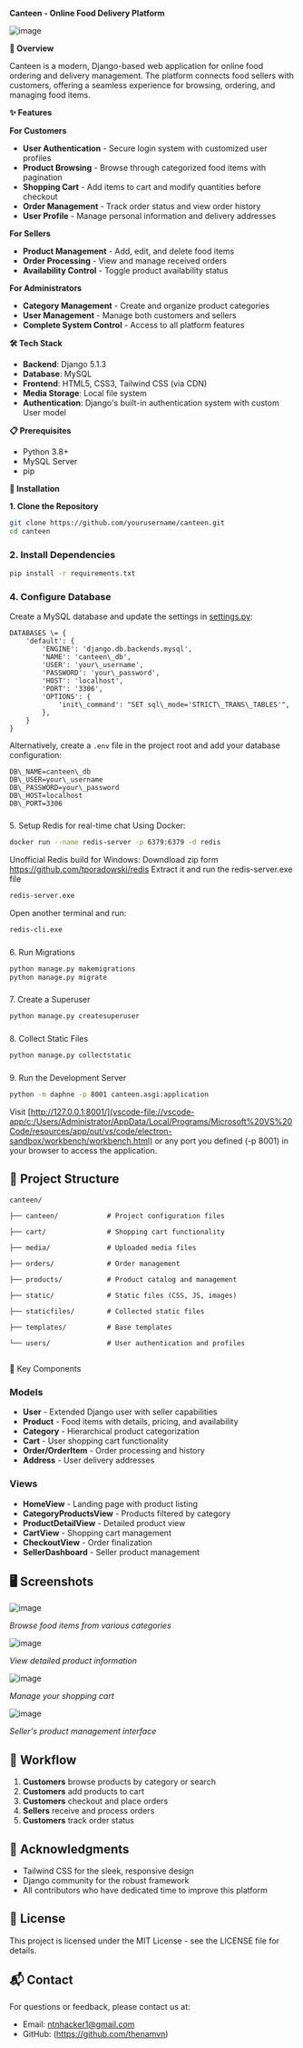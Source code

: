 **Canteen - Online Food Delivery Platform**

![image](https://github.com/user-attachments/assets/301729cb-a129-4938-80af-db58cc223864)

**🍔 Overview**

Canteen is a modern, Django-based web application for online food ordering and delivery management. The platform connects food sellers with customers, offering a seamless experience for browsing, ordering, and managing food items.

**✨ Features**

**For Customers**

*   **User Authentication** - Secure login system with customized user profiles
*   **Product Browsing** - Browse through categorized food items with pagination
*   **Shopping Cart** - Add items to cart and modify quantities before checkout
*   **Order Management** - Track order status and view order history
*   **User Profile** - Manage personal information and delivery addresses

**For Sellers**

*   **Product Management** - Add, edit, and delete food items
*   **Order Processing** - View and manage received orders
*   **Availability Control** - Toggle product availability status

**For Administrators**

*   **Category Management** - Create and organize product categories
*   **User Management** - Manage both customers and sellers
*   **Complete System Control** - Access to all platform features

**🛠️ Tech Stack**

*   **Backend**: Django 5.1.3
*   **Database**: MySQL
*   **Frontend**: HTML5, CSS3, Tailwind CSS (via CDN)
*   **Media Storage**: Local file system
*   **Authentication**: Django's built-in authentication system with custom User model

**📋 Prerequisites**

*   Python 3.8+
*   MySQL Server
*   pip

**🚀 Installation**

**1\. Clone the Repository**
```bash
git clone https://github.com/yourusername/canteen.git
cd canteen
```
### 2\. Install Dependencies
```bash
pip install -r requirements.txt
```
### 4\. Configure Database

Create a MySQL database and update the settings in [settings.py](vscode-file://vscode-app/c:/Users/Administrator/AppData/Local/Programs/Microsoft%20VS%20Code/resources/app/out/vs/code/electron-sandbox/workbench/workbench.html):
```
DATABASES \= {
    'default': {
        'ENGINE': 'django.db.backends.mysql',
        'NAME': 'canteen\_db',
        'USER': 'your\_username',
        'PASSWORD': 'your\_password',
        'HOST': 'localhost',
        'PORT': '3306',
        'OPTIONS': {
            'init\_command': "SET sql\_mode='STRICT\_TRANS\_TABLES'",
        },
    }
}
```
Alternatively, create a `.env` file in the project root and add your database configuration:
```
DB\_NAME=canteen\_db
DB\_USER=your\_username
DB\_PASSWORD=your\_password
DB\_HOST=localhost
DB\_PORT=3306
```
### 
5\. Setup Redis for real-time chat
Using Docker:
```bash
docker run --name redis-server -p 6379:6379 -d redis
```
Unofficial Redis build for Windows:
Downdload zip form https://github.com/tporadowski/redis 
Extract it and run the redis-server.exe file
```bash
redis-server.exe
```
Open another terminal and run:
```bash
redis-cli.exe
```
###
6\. Run Migrations
```bash
python manage.py makemigrations
python manage.py migrate
```
### 

7\. Create a Superuser
```bash
python manage.py createsuperuser
```
### 

8\. Collect Static Files
```bash
python manage.py collectstatic
```
### 

9\. Run the Development Server
```bash
python -m daphne -p 8001 canteen.asgi:application
```
Visit [http://127.0.0.1:8001/](vscode-file://vscode-app/c:/Users/Administrator/AppData/Local/Programs/Microsoft%20VS%20Code/resources/app/out/vs/code/electron-sandbox/workbench/workbench.html) or any port you defined (-p 8001) in your browser to access the application.

## 📂 Project Structure
```
canteen/

├── canteen/            # Project configuration files

├── cart/               # Shopping cart functionality

├── media/              # Uploaded media files

├── orders/             # Order management

├── products/           # Product catalog and management

├── static/             # Static files (CSS, JS, images)

├── staticfiles/        # Collected static files

├── templates/          # Base templates

└── users/              # User authentication and profiles
```
## 

🧩 Key Components

### Models

*   **User** - Extended Django user with seller capabilities
*   **Product** - Food items with details, pricing, and availability
*   **Category** - Hierarchical product categorization
*   **Cart** - User shopping cart functionality
*   **Order/OrderItem** - Order processing and history
*   **Address** - User delivery addresses

### Views

*   **HomeView** - Landing page with product listing
*   **CategoryProductsView** - Products filtered by category
*   **ProductDetailView** - Detailed product view
*   **CartView** - Shopping cart management
*   **CheckoutView** - Order finalization
*   **SellerDashboard** - Seller product management

## 🖥️ Screenshots

![image](https://github.com/user-attachments/assets/7ca006f8-7f31-4f4e-bc2e-b131014581a6)


_Browse food items from various categories_

![image](https://github.com/user-attachments/assets/028574c1-2831-47d0-b09e-e3354aee433e)


_View detailed product information_

![image](https://github.com/user-attachments/assets/143bef37-8a7e-4b88-890e-9c0c72640eab)


_Manage your shopping cart_

![image](https://github.com/user-attachments/assets/5d23a480-6092-49bd-b431-487676c144c0)


_Seller's product management interface_

## 🔄 Workflow

1.  **Customers** browse products by category or search
2.  **Customers** add products to cart
3.  **Customers** checkout and place orders
4.  **Sellers** receive and process orders
5.  **Customers** track order status

## 🌟 Acknowledgments

*   Tailwind CSS for the sleek, responsive design
*   Django community for the robust framework
*   All contributors who have dedicated time to improve this platform

## 📄 License

This project is licensed under the MIT License - see the LICENSE file for details.

## 📬 Contact

For questions or feedback, please contact us at:

*   Email: [ntnhacker1@gmail.com](vscode-file://vscode-app/c:/Users/Administrator/AppData/Local/Programs/Microsoft%20VS%20Code/resources/app/out/vs/code/electron-sandbox/workbench/workbench.html)
*   GitHub: (https://github.com/thenamvn)
